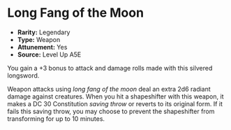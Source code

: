 
# Long Fang of the Moon

* **Rarity:** Legendary
* **Type:** Weapon
* **Attunement:** Yes
* **Source:** Level Up A5E


You gain a +3 bonus to attack and damage rolls made with this silvered longsword. 

Weapon attacks using _long fang of the moon_ deal an extra 2d6 radiant damage against creatures. When you hit a shapeshifter with this weapon, it makes a DC 30 Constitution _saving throw_  or reverts to its original form. If it fails this saving throw, you may choose to prevent the shapeshifter from transforming for up to 10 minutes.
